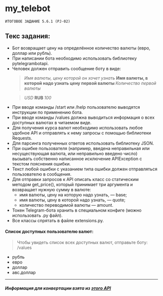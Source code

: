 # my_telebot

```
ИТОГОВОЕ ЗАДАНИЕ 5.6.1 (PJ-02)
```

<h2>Текс задания: </h2>
<ul>
    <li>Бот возвращает цену на определённое количество валюты (евро, доллар или рубль).</li>
    <li>При написании бота необходимо использовать библиотеку pytelegrambotapi.</li>
    <li>Человек должен отправить сообщение боту в виде: <p>

> <i> Имя валюты, цену которой он хочет узнать </i> <strong> Имя валюты, в которой надо узнать цену первой валюты </strong> <i> Количество первой валюты </i>
    </p>
    <p>

> <i> USD </i> <strong> RUB </strong> <i> 100 </i>
    </p>
    </li>
    <li>При вводе команды /start или /help пользователю выводятся инструкции по применению бота.</li>
    <li>При вводе команды /values должна выводиться информация о всех доступных валютах в читаемом виде.</li>
    <li>Для получения курса валют необходимо использовать любое удобное API и отправлять к нему запросы с
    помощью библиотеки Requests.</li>
    <li>Для парсинга полученных ответов использовать библиотеку JSON.</li>
    <li>При ошибке пользователя (например, введена неправильная или несуществующая валюта, или неправильно введено число)
    вызывать собственно написанное исключение APIException с текстом пояснения ошибки.</li>
    <li>Текст любой ошибки с указанием типа ошибки должен отправляться пользователю в сообщения.</li>
    <li>Для отправки запросов к API описать класс со статическим методом get_price(), который принимает три аргумента и
    возвращает нужную сумму в валюте:
        <ul>
            <li>имя валюты, цену на которую надо узнать, — base;
            <li>имя валюты, цену в которой надо узнать, — quote;</li>
            <li>количество переводимой валюты — amount.</li>
        </ul>
    </li>
    <li>Токен Telegram-бота хранить в специальном конфиге (можно использовать .py файл).</li>
    <li>Все классы спрятать в файле extensions.py.</li>
</ul>

<h4>Список доступных пользователю валют:</h4>

> Чтобы увидеть список всех доступных валют, отправьте боту: /values

<ul>
    <li>рубль</li>
    <li>евро</li>
    <li>доллар</li>
    <li>авс.доллар</li>
</ul>

<hr>
<h5>Информация для конвертации взята из <a href="https://apilayer.com/marketplace/fixer-api">этого API</a></h5>
